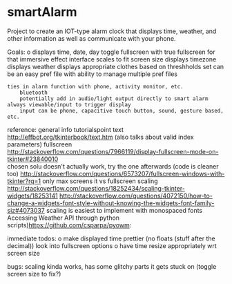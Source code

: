 # smartAlarm
Project to create an IOT-type alarm clock that displays time, weather, and other information as well as communicate with your phone.

Goals:
o	displays time, date, day
	toggle fullscreen with <F11>
		true fullscreen for that immersive effect
		interface scales to fit screen size
	displays timezone
	displays weather
		displays appropriate clothes based on threshholds set
			can be an easy pref file with ability to manage multiple pref files
	
	ties in alarm function with phone, activity monitor, etc.
		bluetooth
		potentially add in audio/light output directly to smart alarm
	always viewable/input to trigger display
		input can be phone, capacitive touch button, sound, gesture based, etc.

reference:
	general info
		tutorialspoint
	text
		http://effbot.org/tkinterbook/text.htm
			(also talks about valid index parameters)
	fullscreen
		http://stackoverflow.com/questions/7966119/display-fullscreen-mode-on-tkinter#23840010	
			chosen solu doesn't actually work, try the one afterwards (code is cleaner too)
		http://stackoverflow.com/questions/6573207/fullscreen-windows-with-tkinter?rq=1
			only max screens it vs fullscreen
	scaling
		http://stackoverflow.com/questions/18252434/scaling-tkinter-widgets/18253141
		http://stackoverflow.com/questions/4072150/how-to-change-a-widgets-font-style-without-knowing-the-widgets-font-family-siz#4073037
		scaling is easiest to implement with monospaced fonts
Accessing Weather API through python scripts)https://github.com/csparpa/pyowm:

immediate todos:
o	make displayed time prettier (no floats (stuff after the decimal))
	look into fullscreen options
o	have time resize appropriately wrt screen size

bugs:
	scaling kinda works, has some glitchy parts it gets stuck on (toggle screen size to fix?)
